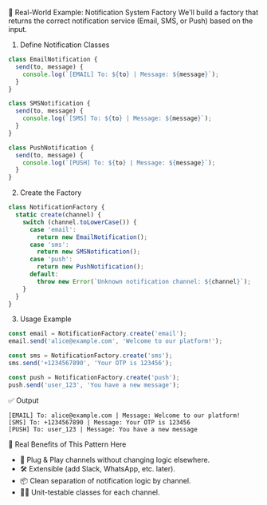 🔔 Real-World Example: Notification System Factory
We'll build a factory that returns the correct notification service (Email, SMS, or Push) based on the input.

1. Define Notification Classes

```js
class EmailNotification {
  send(to, message) {
    console.log(`[EMAIL] To: ${to} | Message: ${message}`);
  }
}

class SMSNotification {
  send(to, message) {
    console.log(`[SMS] To: ${to} | Message: ${message}`);
  }
}

class PushNotification {
  send(to, message) {
    console.log(`[PUSH] To: ${to} | Message: ${message}`);
  }
}

```

2. Create the Factory

```js
class NotificationFactory {
  static create(channel) {
    switch (channel.toLowerCase()) {
      case 'email':
        return new EmailNotification();
      case 'sms':
        return new SMSNotification();
      case 'push':
        return new PushNotification();
      default:
        throw new Error(`Unknown notification channel: ${channel}`);
    }
  }
}

```
3. Usage Example

```js
const email = NotificationFactory.create('email');
email.send('alice@example.com', 'Welcome to our platform!');

const sms = NotificationFactory.create('sms');
sms.send('+1234567890', 'Your OTP is 123456');

const push = NotificationFactory.create('push');
push.send('user_123', 'You have a new message');

```

✅ Output

```
[EMAIL] To: alice@example.com | Message: Welcome to our platform!  
[SMS] To: +1234567890 | Message: Your OTP is 123456  
[PUSH] To: user_123 | Message: You have a new message

```

🧠 Real Benefits of This Pattern Here
- 🔌 Plug & Play channels without changing logic elsewhere.
- 🛠️ Extensible (add Slack, WhatsApp, etc. later).
- 📦 Clean separation of notification logic by channel.
- 👨‍🔧 Unit-testable classes for each channel.
